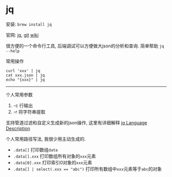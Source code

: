 # jq

安装: `brew install jq`

官网: [jq](https://stedolan.github.io/jq), [git](https://github.com/stedolan/jq) [wiki](https://github.com/stedolan/jq/wiki)

很方便的一个命令行工具, 后端调试可以方便做大json的分析和查询. 简单帮助 `jq --help`

常用操作
```
curl 'xxx' | jq
cat xxx.json | jq
echo "{xxx}" | jq
```

---

个人常用参数
1. -c 行输出
2. -r 将字符串提取

支持管道过滤和自定义生成新的json操作, 这里有详细解释 [jq Language Description
](https://github.com/stedolan/jq/wiki/jq-Language-Description)

个人常用路径写法, 我很少用主动生成的.

* `.data[]` 打印数组`data`
* `.data[].xxx` 打印数组所有对象的`xxx`元素
* `.data[0].xxx` 打印索引0对象的`xxx`元素
* `.data[] | select(.xxx == "abc")` 打印所有数组中`xxx`元素等于`abc`的对象

